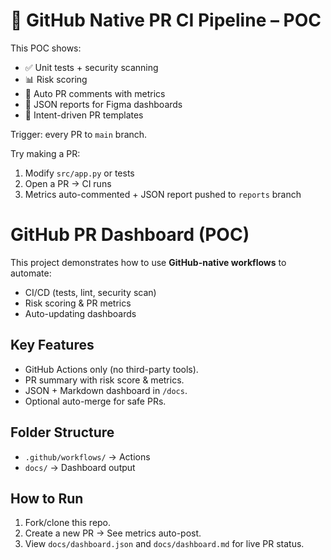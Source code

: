 # 🚀 GitHub Native PR CI Pipeline – POC

This POC shows:
- ✅ Unit tests + security scanning
- 📊 Risk scoring
- 💬 Auto PR comments with metrics
- 📂 JSON reports for Figma dashboards
- 📝 Intent-driven PR templates

Trigger: every PR to `main` branch.

Try making a PR:
1. Modify `src/app.py` or tests
2. Open a PR → CI runs
3. Metrics auto-commented + JSON report pushed to `reports` branch

# GitHub PR Dashboard (POC)

This project demonstrates how to use **GitHub-native workflows** to automate:
- CI/CD (tests, lint, security scan)
- Risk scoring & PR metrics
- Auto-updating dashboards

## Key Features
- GitHub Actions only (no third-party tools).
- PR summary with risk score & metrics.
- JSON + Markdown dashboard in `/docs`.
- Optional auto-merge for safe PRs.

## Folder Structure
- `.github/workflows/` → Actions
- `docs/` → Dashboard output

## How to Run
1. Fork/clone this repo.
2. Create a new PR → See metrics auto-post.
3. View `docs/dashboard.json` and `docs/dashboard.md` for live PR status.
 
